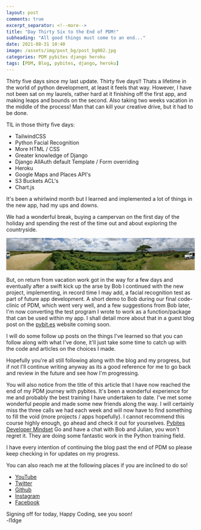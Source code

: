 ```yaml
---
layout: post
comments: true
excerpt_separator: <!--more-->
title: "Day Thirty Six to the End of PDM!"
subheading: "All good things must come to an end..."
date: 2021-08-31 10:40
image: /assets/img/post_bg/post_bg002.jpg
categories: PDM pybites django heroku
tags: [PDM, Blog, pybites, django, heroku]
---
```

Thirty five days since my last update. Thirty five days!! Thats a lifetime in the world of python development, at least it feels that way. However, I have not been sat on my laurels, rather hard at it finishing off the first app, and making leaps and bounds on the second. Also taking two weeks vacation in the middle of the process! Man that can kill your creative drive, but it had to be done. 
  
TIL in those thirty five days:

* TailwindCSS
* Python Facial Recognition
* More HTML / CSS
* Greater knowledge of Django
* Django AllAuth default Template / Form overriding
* Heroku
* Google Maps and Places API's
* S3 Buckets ACL's
* Chart.js

It's been a whirlwind month but I learned and implemented a lot of things in the new app, had my ups and downs.

We had a wonderful break, buying a campervan on the first day of the holiday and spending the rest of the time out and about exploring the countryside. 

![Countryside](/assets/img/Squished.jpg)
  
But, on return from vacation work got in the way for a few days and eventually after a swift kick up the arse by Bob I continued with the new project, implementing, in record time I may add, a facial recognition test as part of future app development. A short demo to Bob during our final code-clinic of PDM, which went very well, and a few suggestions from Bob later, I'm now converting the test program I wrote to work as a function/package that can be used within my app. I shall detail more about that in a guest blog post on the [pybit.es](https://pybit.es) website coming soon.  

I will do some follow up posts on the things I've learned so that you can follow along with what I've done, it'll just take some time to catch up with the code and articles on the choices I made. 
  
Hopefully you're all still following along  with the blog and my progress, but if not I'll continue writing anyway as its a good reference for me to go back and review in the future and see how I'm progressing.

 
You will also notice from the title of this article that I have now reached the end of my PDM journey with pybites. It's been a wonderful experience for me and probably the best training I have undertaken to date. I've met some wonderful people and made some new friends along the way. I will certainly miss the three calls we had each week and will now have to find something to fill the void (more projects / apps hopefully). I cannot recommend this course highly enough, go ahead and check it out for yourselves.
[Pybites Developer Mindset](https://pybitesdevelopermindset.com) Go and have a chat with Bob and Julian, you won't regret it. They are doing some fantastic work in the Python training field. 

I have every intention of continuing the blog past the end of PDM so please keep checking in for updates on my progress.

You can also reach me at the following places if you are inclined to do so!

* [YouTube](https://youtube.com/c/leecullip)
* [Twitter](https://twitter.com/l1dge)
* [Github](https://github.com/l1dge)
* [Instagram](https://instagram.com/l1dge)
* [Facebook](https://www.facebook.com/l1dge)


Signing off for today, Happy Coding, see you soon!  
-l1dge